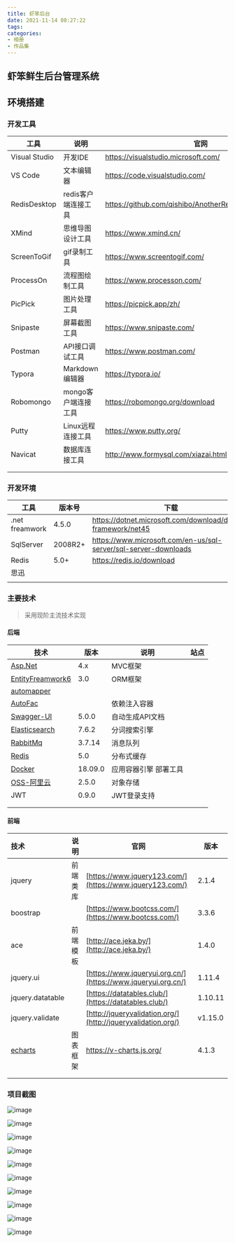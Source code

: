 ```yaml
---
title: 虾笨后台
date: 2021-11-14 08:27:22
tags:
categories:
- 相册
- 作品集
---
```


## 虾笨鲜生后台管理系统


## 环境搭建

### 开发工具

| 工具          | 说明                | 官网                                                  |
| ------------- | ------------------- | ----------------------------------------------------- |
| Visual Studio | 开发IDE             | https://visualstudio.microsoft.com/                   |
| VS Code       | 文本编辑器          | https://code.visualstudio.com/                        |
| RedisDesktop  | redis客户端连接工具 | https://github.com/qishibo/AnotherRedisDesktopManager |
| XMind         | 思维导图设计工具    | https://www.xmind.cn/                                 |
| ScreenToGif   | gif录制工具         | https://www.screentogif.com/                          |
| ProcessOn     | 流程图绘制工具      | https://www.processon.com/                            |
| PicPick       | 图片处理工具        | https://picpick.app/zh/                               |
| Snipaste      | 屏幕截图工具        | https://www.snipaste.com/                             |
| Postman       | API接口调试工具     | https://www.postman.com/                              |
| Typora        | Markdown编辑器      | https://typora.io/                                    |
| Robomongo     | mongo客户端连接工具 | https://robomongo.org/download                        |
| Putty         | Linux远程连接工具   | https://www.putty.org/                                |
| Navicat       | 数据库连接工具      | http://www.formysql.com/xiazai.html                   |
|               |                     |                                                       |
|               |                     |                                                       |



### 开发环境

| 工具           | 版本号  | 下载                                                         |
| -------------- | ------- | ------------------------------------------------------------ |
| .net freamwork | 4.5.0   | https://dotnet.microsoft.com/download/dotnet-framework/net45 |
| SqlServer      | 2008R2+ | https://www.microsoft.com/en-us/sql-server/sql-server-downloads |
| Redis          | 5.0+    | https://redis.io/download                                    |
| 思迅           |         |                                                              |
|                |         |                                                              |





### 主要技术

> 采用现阶主流技术实现

#### 后端

| 技术                                                         | 版本    | 说明                  | 站点 |
| ------------------------------------------------------------ | ------- | --------------------- | ---- |
| [Asp.Net](https://docs.microsoft.com/zh-cn/aspnet/overview)  | 4.x     | MVC框架               |      |
| [EntityFreamwork6](https://docs.microsoft.com/zh-cn/ef/ef6/) | 3.0     | ORM框架               |      |
| [automapper](http://automapper.org/)                         |         |                       |      |
| [AutoFac](https://autofac.org/)                              |         | 依赖注入容器          |      |
| [Swagger-UI](github.com/domaindrivendev/Swashbuckle.AspNetCore) | 5.0.0   | 自动生成API文档       |      |
| [Elasticsearch](https://www.elastic.co/)                     | 7.6.2   | 分词搜索引擎          |      |
| [RabbitMq](https://www.rabbitmq.com/)                        | 3.7.14  | 消息队列              |      |
| [Redis](https://github.com/redis/redis)                      | 5.0     | 分布式缓存            |      |
| [Docker](https://www.docker.com/)                            | 18.09.0 | 应用容器引擎 部署工具 |      |
| [OSS-阿里云](https://developer.qiniu.com/kodo/1277/product-introduction) | 2.5.0   | 对象存储              |      |
| JWT                                                          | 0.9.0   | JWT登录支持           |      |
|                                                              |         |                       |      |
|                                                              |         |                       |      |



#### 前端

| 技术                                                         | 说明     | 官网                                                         | 版本    |
| :----------------------------------------------------------- | -------- | ------------------------------------------------------------ | ------- |
| jquery                                                       | 前端类库 | [https://www.jquery123.com/](https://www.jquery123.com/)     | 2.1.4   |
| boostrap                                                     |          | [https://www.bootcss.com/](https://www.bootcss.com/)         | 3.3.6   |
| ace                                                          | 前端模板 | [http://ace.jeka.by/](http://ace.jeka.by/)                   | 1.4.0   |
| jquery.ui                                                    |          | [https://www.jqueryui.org.cn/](https://www.jqueryui.org.cn/) | 1.11.4  |
| jquery.datatable                                             |          | [https://datatables.club/](https://datatables.club/)         | 1.10.11 |
| jquery.validate                                              |          | [http://jqueryvalidation.org/](http://jqueryvalidation.org/) | v1.15.0 |
| [echarts ](https://echarts.apache.org/v4/examples/zh/editor.html?c=pie-legend) | 图表框架 | https://v-charts.js.org/                                     | 4.1.3   |
|                                                              |          |                                                              |         |
|                                                              |          |                                                              |         |








### 项目截图

![image](http://blogimg.hongjy.cn/2020-10-20%20(15).png)
<!-- more -->

![image](http://blogimg.hongjy.cn/2020-10-20%20(16).png)

![image](http://blogimg.hongjy.cn/2020-10-20%20(18).png)

![image](http://blogimg.hongjy.cn/2020-10-20%20(19).png)

![image](http://blogimg.hongjy.cn/2020-10-20%20(21).png)



![image](http://blogimg.hongjy.cn/2020-10-20%20(25).png)

![image](http://blogimg.hongjy.cn/2020-10-20%20(26).png)

![image](http://blogimg.hongjy.cn/2020-10-20%20(27).png)

![image](http://blogimg.hongjy.cn/2020-10-20%20(28).png)

![image](http://blogimg.hongjy.cn/2020-10-20%20(29).png)